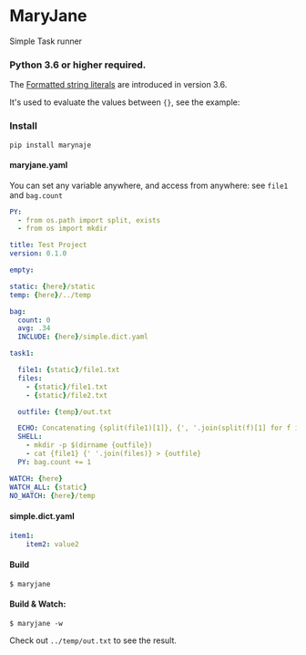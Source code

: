 # MaryJane

Simple Task runner

### Python 3.6 or higher required.

The [Formatted string literals](https://docs.python.org/3.6/whatsnew/3.6.html#pep-498-formatted-string-literals) are introduced in version 3.6.

It's used to evaluate the values between `{}`, see the example:

### Install

```shell
pip install marynaje
```

#### maryjane.yaml

You can set any variable anywhere, and access from anywhere: see `file1` and `bag.count`

```yaml
PY:
  - from os.path import split, exists
  - from os import mkdir

title: Test Project
version: 0.1.0

empty:

static: {here}/static
temp: {here}/../temp

bag:
  count: 0
  avg: .34
  INCLUDE: {here}/simple.dict.yaml

task1:

  file1: {static}/file1.txt
  files:
    - {static}/file1.txt
    - {static}/file2.txt

  outfile: {temp}/out.txt

  ECHO: Concatenating {split(file1)[1]}, {', '.join(split(f)[1] for f in files)} -> {split(outfile)[1]}.
  SHELL:
    - mkdir -p $(dirname {outfile})
    - cat {file1} {' '.join(files)} > {outfile}
  PY: bag.count += 1

WATCH: {here}
WATCH_ALL: {static}
NO_WATCH: {here}/temp
```

    
#### simple.dict.yaml

```yaml
item1:
    item2: value2
```

#### Build

```shell
$ maryjane
```

#### Build & Watch:

```shell
$ maryjane -w
```

Check out `../temp/out.txt` to see the result.
